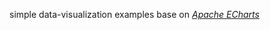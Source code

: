 simple data-visualization examples base on *[Apache ECharts](https://echarts.apache.org/zh/index.html)*
